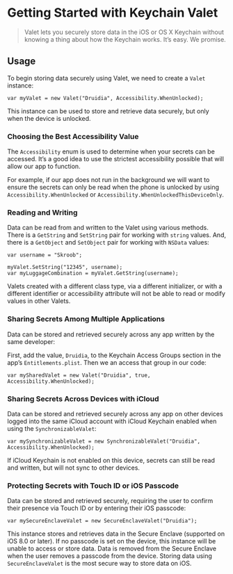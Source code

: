 # Getting Started with Keychain Valet

> Valet lets you securely store data in the iOS or OS X Keychain without knowing a thing about how the 
> Keychain works. It’s easy. We promise.

## Usage

To begin storing data securely using Valet, we need to create a `Valet` instance:

    var myValet = new Valet("Druidia", Accessibility.WhenUnlocked);

This instance can be used to store and retrieve data securely, but only when the device is unlocked.

### Choosing the Best Accessibility Value

The `Accessibility` enum is used to determine when your secrets can be accessed. 
It’s a good idea to use the strictest accessibility possible that will allow our app to function.  

For example, if our app does not run in the background we will want to ensure the secrets can only 
be read when the phone is unlocked by using `Accessibility.WhenUnlocked` or 
`Accessibility.WhenUnlockedThisDeviceOnly`.

### Reading and Writing

Data can be read from and written to the Valet using various methods. 
There is a `GetString` and `SetString` pair for working with `string` values. And, there is 
a `GetObject` and `SetObject` pair for working with `NSData` values:

    var username = "Skroob";
	
    myValet.SetString("12345", username);
    var myLuggageCombination = myValet.GetString(username);

Valets created with a different class type, via a different initializer, or with a different 
identifier or accessibility attribute will not be able to read or modify values in other Valets.

### Sharing Secrets Among Multiple Applications

Data can be stored and retrieved securely across any app written by the same developer:

 First, add the value, `Druidia`, to the Keychain Access Groups section in the app’s 
`Entitlements.plist`. Then we an access that group in our code: 

    var mySharedValet = new Valet("Druidia", true, Accessibility.WhenUnlocked);

### Sharing Secrets Across Devices with iCloud

Data can be stored and retrieved securely across any app on other devices logged into the same 
iCloud account with iCloud Keychain enabled when using the `SynchronizableValet`:

    var mySynchronizableValet = new SynchronizableValet("Druidia", Accessibility.WhenUnlocked);

If iCloud Keychain is not enabled on this device, secrets can still be read and written, but will 
not sync to other devices.

### Protecting Secrets with Touch ID or iOS Passcode

Data can be stored and retrieved securely, requiring the user to confirm their presence via Touch 
ID or by entering their iOS passcode: 

    var mySecureEnclaveValet = new SecureEnclaveValet("Druidia");

This instance stores and retrieves data in the Secure Enclave (supported on iOS 8.0 or later). If 
no passcode is set on the device, this instance will be unable to access or store data. Data is 
removed from the Secure Enclave when the user removes a passcode from the device. Storing data 
using `SecureEnclaveValet` is the most secure way to store data on iOS.
